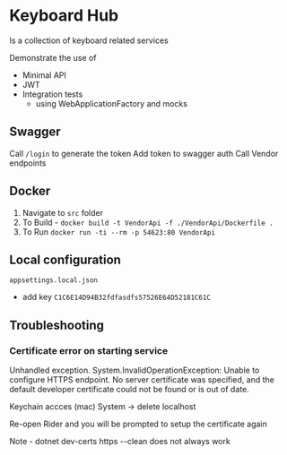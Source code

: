 # Keyboard Hub
Is a collection of keyboard related services

Demonstrate the use of
- Minimal API
- JWT
- Integration tests
  - using WebApplicationFactory and mocks

## Swagger
Call `/login` to generate the token
Add token to swagger auth
Call Vendor endpoints

## Docker
1. Navigate to `src` folder
2. To Build - `docker build -t VendorApi -f ./VendorApi/Dockerfile .`
3. To Run `docker run -ti --rm -p 54623:80 VendorApi`

## Local configuration
`appsettings.local.json`
- add key `C1C6E14D94B32fdfasdfs57526E64D52181C61C`

## Troubleshooting

### Certificate error on starting service
Unhandled exception. System.InvalidOperationException: Unable to configure HTTPS endpoint. No server certificate was specified, and the default developer certificate could not be found or is out of date.

Keychain accces (mac)
System -> delete localhost

Re-open Rider and you will be prompted to setup the certificate again

Note - dotnet dev-certs https --clean does not always work
